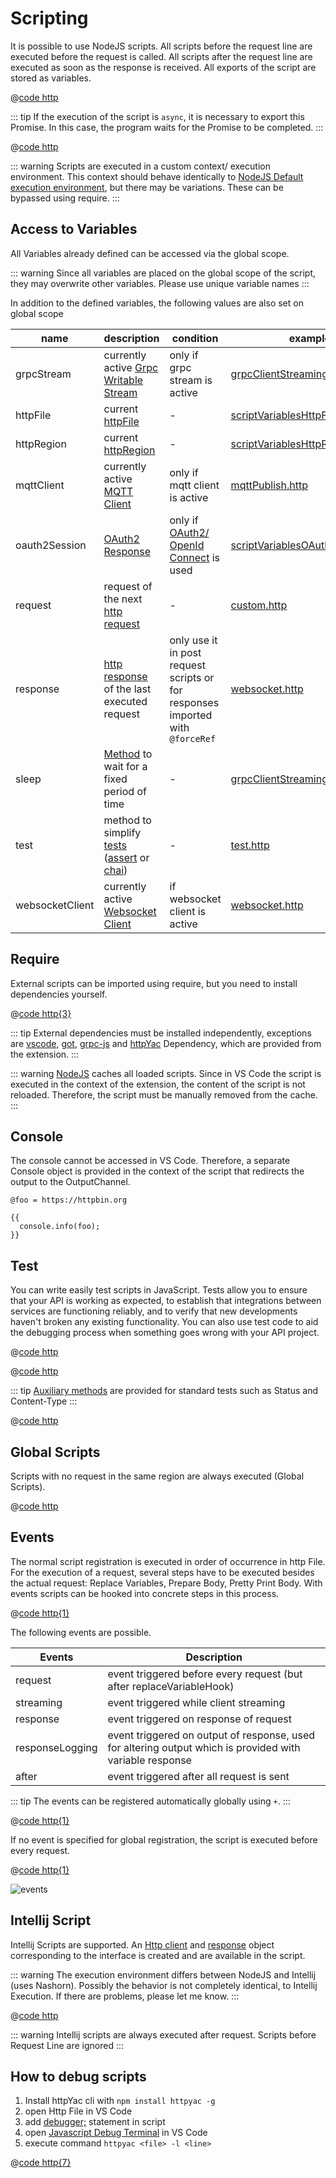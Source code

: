 
# Scripting

It is possible to use NodeJS scripts. All scripts before the request line are executed before the request is called. All scripts after the request line are executed as soon as the response is received. All exports of the script are stored as variables.


@[code http](../../examples/script/script.http)

::: tip
If the execution of the script is `async`, it is necessary to export this Promise. In this case, the program waits for the Promise to be completed.
:::

@[code http](../../examples/script/scriptPromise.http)

::: warning
Scripts are executed in a custom context/ execution environment. This context should behave identically to [NodeJS Default execution environment](https://nodejs.org/api/vm.html#what-does-it-mean-to-contextify-an-object), but there may be variations. These can be bypassed using require.
:::

## Access to Variables

All Variables already defined can be accessed via the global scope.

::: warning
Since all variables are placed on the global scope of the script, they may overwrite other variables. Please use unique variable names
:::

In addition to the defined variables, the following values are also set on global scope

| name | description | condition | example |
| - | - | - | - |
| grpcStream | currently active [Grpc Writable Stream](https://nodejs.org/api/stream.html#writable-streams) | only if grpc stream is active | [grpcClientStreaming.http](https://github.com/httpyac/httpyac.github.io/blob/main/examples/request/grpcClientStreaming.http) |
| httpFile | current [httpFile](https://github.com/AnWeber/httpyac/blob/main/src/models/httpFile.ts) | - | [scriptVariablesHttpFile.http](https://github.com/httpyac/httpyac.github.io/blob/main/examples/script/scriptVariablesHttpFile.http) |
| httpRegion | current [httpRegion](https://github.com/AnWeber/httpyac/blob/main/src/models/httpRegion.ts) | - | [scriptVariablesHttpRegion.http](https://github.com/httpyac/httpyac.github.io/blob/main/examples/script/scriptVariablesHttpRegion.http) | 
| mqttClient | currently active [MQTT Client](https://github.com/mqttjs/MQTT.js#example) | only if mqtt client is active | [mqttPublish.http](https://github.com/httpyac/httpyac.github.io/blob/main/examples/request/mqttPublish.http) |
| oauth2Session | [OAuth2 Response](https://github.com/AnWeber/httpyac/blob/main/src/variables/replacer/oauth2/openIdInformation.ts#L6-L14) |only if [OAuth2/ OpenId Connect](/guide/variables.html#oauth2-openid-connect) is used | [scriptVariablesOAuthSession.http](https://github.com/httpyac/httpyac.github.io/blob/main/examples/script/scriptVariablesOAuthSession.http) |
| request | request of the next [http request](https://github.com/AnWeber/httpyac/blob/main/src/models/httpRequest.ts) | - | [custom.http](https://github.com/httpyac/httpyac.github.io/blob/main/examples/variables/custom.http) |
| response | [http response](https://github.com/AnWeber/httpyac/blob/main/src/models/httpResponse.ts) of the last executed request | only use it in post request scripts or for responses imported with `@forceRef` | [websocket.http](https://github.com/httpyac/httpyac.github.io/blob/main/examples/script/assert.http) |
| sleep | [Method](https://github.com/AnWeber/httpyac/blob/main/src/utils/promiseUtils.ts#L7) to wait for a fixed period of time | - | [grpcClientStreaming.http](https://github.com/httpyac/httpyac.github.io/blob/main/examples/request/grpcClientStreaming.http) |
| test | method to simplify [tests](https://github.com/AnWeber/httpyac/blob/main/src/models/testFunction.ts#L6-L14) ([assert](https://github.com/httpyac/httpyac.github.io/blob/main/examples/project/tests/assert.http) or [chai](https://github.com/httpyac/httpyac.github.io/blob/main/examples/project/tests/chai.http)) | - | [test.http](https://github.com/httpyac/httpyac.github.io/blob/main/examples/script/test.http) |
| websocketClient | currently active [Websocket Client](https://www.npmjs.com/package/ws#sending-and-receiving-text-data) | if websocket client is active | [websocket.http](https://github.com/httpyac/httpyac.github.io/blob/main/examples/request/websocket.http) |

## Require

External scripts can be imported using require, but you need to install dependencies yourself.

@[code http{3}](../../examples/script/scriptRequire.http)


::: tip
External dependencies must be installed independently, exceptions are [vscode](https://www.npmjs.com/package/@types/vscode), [got](https://www.npmjs.com/package/got), [grpc-js](https://www.npmjs.com/package/@grpc/grpc-js) and [httpYac](https://www.npmjs.com/package/httpyac) Dependency, which are provided from the extension.
:::

::: warning
[NodeJS](https://nodejs.org/api/modules.html#modules_require_cache) caches all loaded scripts. Since in VS Code the script is executed in the context of the extension, the content of the script is not reloaded. Therefore, the script must be manually removed from the cache.
:::

## Console

The console cannot be accessed in VS Code. Therefore, a separate Console object is provided in the context of the script that redirects the output to the OutputChannel.

```http
@foo = https://httpbin.org

{{
  console.info(foo);
}}
```

## Test
You can write easily test scripts in JavaScript. Tests allow you to ensure that your API is working as expected, to establish that integrations between services are functioning reliably, and to verify that new developments haven't broken any existing functionality. You can also use test code to aid the debugging process when something goes wrong with your API project.


@[code http](../../examples/script/assert.http)

@[code http](../../examples/script/chai.http)


::: tip
[Auxiliary methods](https://github.com/AnWeber/httpyac/blob/790a1b0409bd9eed6ef0ff26a2fc017952d58231/src/models/testFunction.ts#L6-L14) are provided for standard tests such as Status and Content-Type
:::

@[code http](../../examples/script/test.http)

## Global Scripts

Scripts with no request in the same region are always executed (Global Scripts).

@[code http](../../examples/script/globalScripts.http)

## Events

The normal script registration is executed in order of occurrence in http File. For the execution of a request, several steps have to be executed besides the actual request: Replace Variables, Prepare Body, Pretty Print Body. With events scripts can be hooked into concrete steps in this process. 

@[code http{1}](../../examples/script/events.http)

The following events are possible.

| Events | Description |
| - | - |
| request | event triggered before every request (but after replaceVariableHook) |
| streaming | event triggered while client streaming |
| response | event triggered on response of request |
| responseLogging | event triggered on output of response, used for altering output which is provided with variable response |
| after | event triggered after all request is sent |


::: tip
The events can be registered automatically globally using `+`.
:::

@[code http{1}](../../examples/script/globalScriptOnEveryHttpRegionAfter.http)

If no event is specified for global registration, the script is executed before every request.

@[code http{1}](../../examples/script/globalScriptOnEveryHttpRegion.http)

![events](./scripting.svg)

## Intellij Script

Intellij Scripts are supported. An [Http client](https://www.jetbrains.com/help/idea/http-client-reference.html) and [response](https://www.jetbrains.com/help/idea/http-response-reference.html) object corresponding to the interface is created and are available in the script.

::: warning
The execution environment differs between NodeJS and Intellij (uses Nashorn). Possibly the behavior is not completely identical, to Intellij Execution. If there are problems, please let me know.
:::

@[code http](../../examples/script/intellij.http)

::: warning
Intellij scripts are always executed after request. Scripts before Request Line are ignored
:::


## How to debug scripts

1. Install httpYac cli with `npm install httpyac -g`
1. open Http File in VS Code
3. add [debugger;](https://developer.mozilla.org/de/docs/Web/JavaScript/Reference/Statements/debugger) statement in script
4. open [Javascript Debug Terminal](https://code.visualstudio.com/docs/nodejs/nodejs-debugging#_javascript-debug-terminal) in VS Code
5. execute command `httpyac <file> -l <line>`


@[code http{7}](../../examples/script/debugger.http)